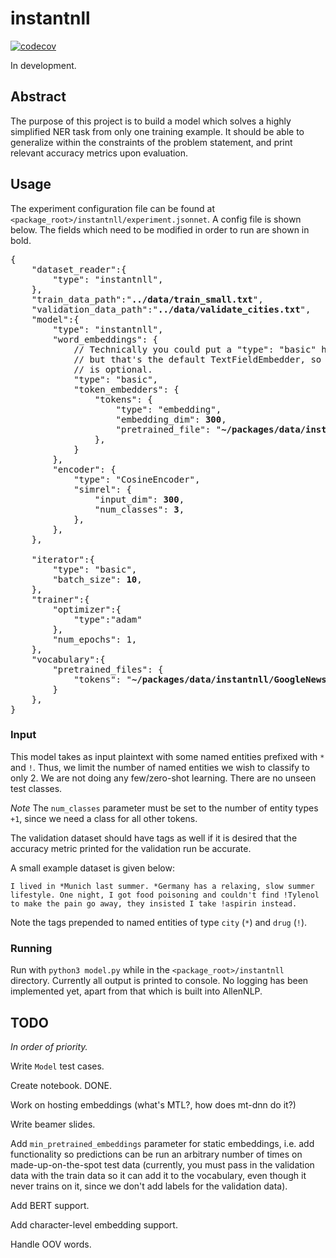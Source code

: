 # instantnll

[![codecov](https://codecov.io/gh/brendanxwhitaker/instantnll/branch/dev/graph/badge.svg)](https://codecov.io/gh/brendanxwhitaker/instantnll)

In development. 

## Abstract

The purpose of this project is to build a model which solves a highly simplified NER task from only one training example. It should be able to generalize within the constraints of the problem statement, and print relevant accuracy metrics upon evaluation. 

## Usage

The experiment configuration file can be found at `<package_root>/instantnll/experiment.jsonnet`. A config file is shown below. The fields which need to be modified in order to run are shown in bold.  

<pre>
{
    "dataset_reader":{
        "type": "instantnll",
    },
    "train_data_path":"<b>../data/train_small.txt</b>",
    "validation_data_path":"<b>../data/validate_cities.txt</b>",
    "model":{
        "type": "instantnll",
        "word_embeddings": {
            // Technically you could put a "type": "basic" here,
            // but that's the default TextFieldEmbedder, so doing so
            // is optional.
            "type": "basic",
            "token_embedders": {
                "tokens": {
                    "type": "embedding",
                    "embedding_dim": <b>300</b>,
                    "pretrained_file": "<b>~/packages/data/instantnll/GoogleNews-vectors-negative300_SUBSET.txt</b>",
                },
            }
        },
        "encoder": {
            "type": "CosineEncoder",
            "simrel": {
                "input_dim": <b>300</b>,
                "num_classes": <b>3</b>,
            },
        },
    },

    "iterator":{
        "type": "basic",
        "batch_size": <b>10</b>,
    },
    "trainer":{
        "optimizer":{
            "type":"adam"
        },
        "num_epochs": 1,
    },
    "vocabulary":{
        "pretrained_files": {
            "tokens": "<b>~/packages/data/instantnll/GoogleNews-vectors-negative300_SUBSET.txt</b>",
        }
    },
}
</pre>

### Input

This model takes as input plaintext with some named entities prefixed with `*` and `!`. Thus, we limit the number of named entities we wish to classify to only 2. We are not doing any few/zero-shot learning. There are no unseen test classes. 

*Note* The `num_classes` parameter must be set to the number of entity types `+1`, since we need a class for all other tokens.

The validation dataset should have tags as well if it is desired that the accuracy metric printed for the validation run be accurate. 

A small example dataset is given below:

```
I lived in *Munich last summer. *Germany has a relaxing, slow summer lifestyle. One night, I got food poisoning and couldn't find !Tylenol to make the pain go away, they insisted I take !aspirin instead.
``` 
Note the tags prepended to named entities of type `city` (`*`) and `drug` (`!`). 

### Running

Run with `python3 model.py` while in the `<package_root>/instantnll` directory. Currently all output is printed to console. No logging has been implemented yet, apart from that which is built into AllenNLP.  

## TODO

*In order of priority.*

Write `Model` test cases. 

Create notebook. DONE.  

Work on hosting embeddings (what's MTL?, how does mt-dnn do it?)

Write beamer slides. 

Add `min_pretrained_embeddings` parameter for static embeddings, i.e. add functionality so predictions can be run an arbitrary number of times on made-up-on-the-spot test data (currently, you must pass in the validation data with the train data so it can add it to the vocabulary, even though it never trains on it, since we don't add labels for the validation data). 

Add BERT support. 

Add character-level embedding support. 

Handle OOV words. 

